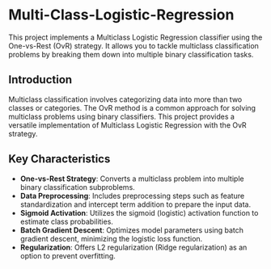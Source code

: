 # Multi-Class-Logistic-Regression


This project implements a Multiclass Logistic Regression classifier using the One-vs-Rest (OvR) strategy. It allows you to tackle multiclass classification problems by breaking them down into multiple binary classification tasks.

## Introduction

Multiclass classification involves categorizing data into more than two classes or categories. The OvR method is a common approach for solving multiclass problems using binary classifiers. This project provides a versatile implementation of Multiclass Logistic Regression with the OvR strategy.

## Key Characteristics

- **One-vs-Rest Strategy**: Converts a multiclass problem into multiple binary classification subproblems.
- **Data Preprocessing**: Includes preprocessing steps such as feature standardization and intercept term addition to prepare the input data.
- **Sigmoid Activation**: Utilizes the sigmoid (logistic) activation function to estimate class probabilities.
- **Batch Gradient Descent**: Optimizes model parameters using batch gradient descent, minimizing the logistic loss function.
- **Regularization**: Offers L2 regularization (Ridge regularization) as an option to prevent overfitting.
